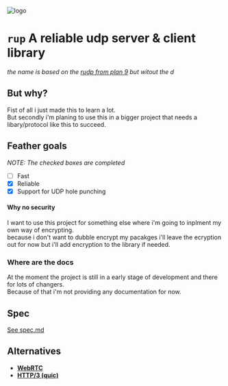 ![logo](https://i.imgur.com/tvDHssX.png)

# `rup` A reliable udp server & client library
*the name is based on the [rudp from plan 9](https://en.wikipedia.org/wiki/Reliable_User_Datagram_Protocol) but witout the d*

## But why?
Fist of all i just made this to learn a lot.  
But secondly i'm planing to use this in a bigger project that needs a libary/protocol like this to succeed.  

## Feather goals
*NOTE: The checked boxes are completed*
- [ ] Fast
- [x] Reliable
- [x] Support for UDP hole punching

#### Why no security
I want to use this project for something else where i'm going to inplment my own way of encrypting.  
because i don't want to dubble encrypt my pacakges i'll leave the ecryption out for now but i'll add encryption to the library if needed.  

### Where are the docs
At the moment the project is still in a early stage of development and there for lots of changers.  
Because of that i'm not providing any documentation for now.  

## Spec
[See spec.md](./spec.md)

## Alternatives
- **[WebRTC](https://webrtc.org/)**
- **[HTTP/3 (quic)](https://quicwg.org/base-drafts/draft-ietf-quic-http.html)**
